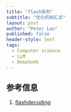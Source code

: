 ```yaml
---
title: "flash系列"
subtitle: "优化机制汇总"
layout: post
author: "Peter Lau"
published: false
header-style: text
tags:
  - Computer science
  - LLM
  - DeepSeek 
---
```










## 参考信息

1. [flashdecoding](https://crfm.stanford.edu/2023/10/12/flashdecoding.html)